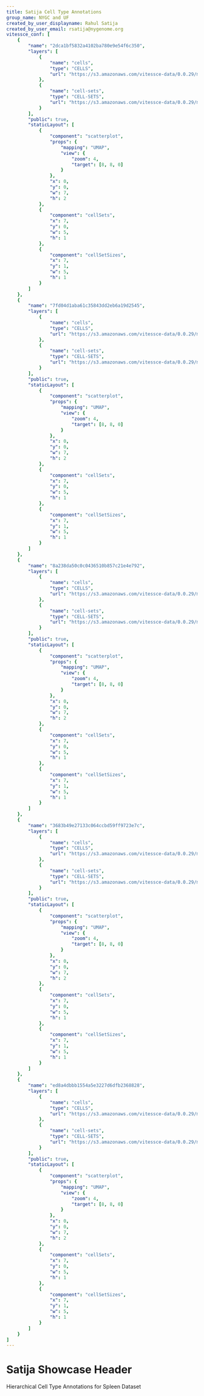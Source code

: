 ```yaml
---
title: Satija Cell Type Annotations
group_name: NYGC and UF
created_by_user_displayname: Rahul Satija
created_by_user_email: rsatija@nygenome.org
vitessce_conf: [
    {
        "name": "2dca1bf5832a4102ba780e9e54f6c350",
        "layers": [
            {
                "name": "cells",
                "type": "CELLS",
                "url": "https://s3.amazonaws.com/vitessce-data/0.0.29/master_release/satija/2dca1bf5832a4102ba780e9e54f6c350.cells.json"
            },
            {
                "name": "cell-sets",
                "type": "CELL-SETS",
                "url": "https://s3.amazonaws.com/vitessce-data/0.0.29/master_release/satija/2dca1bf5832a4102ba780e9e54f6c350.cell-sets.json"
            }
        ],
        "public": true,
        "staticLayout": [
            {
                "component": "scatterplot",
                "props": {
                    "mapping": "UMAP",
                    "view": {
                        "zoom": 4,
                        "target": [8, 8, 0]
                    }
                },
                "x": 0,
                "y": 0,
                "w": 7,
                "h": 2
            },
            {
                "component": "cellSets",
                "x": 7,
                "y": 0,
                "w": 5,
                "h": 1
            },
            {
                "component": "cellSetSizes",
                "x": 7,
                "y": 1,
                "w": 5,
                "h": 1
            }
        ]
    },
    {
        "name": "7fd04d1aba61c35843dd2eb6a19d2545",
        "layers": [
            {
                "name": "cells",
                "type": "CELLS",
                "url": "https://s3.amazonaws.com/vitessce-data/0.0.29/master_release/satija/7fd04d1aba61c35843dd2eb6a19d2545.cells.json"
            },
            {
                "name": "cell-sets",
                "type": "CELL-SETS",
                "url": "https://s3.amazonaws.com/vitessce-data/0.0.29/master_release/satija/7fd04d1aba61c35843dd2eb6a19d2545.cell-sets.json"
            }
        ],
        "public": true,
        "staticLayout": [
            {
                "component": "scatterplot",
                "props": {
                    "mapping": "UMAP",
                    "view": {
                        "zoom": 4,
                        "target": [8, 8, 0]
                    }
                },
                "x": 0,
                "y": 0,
                "w": 7,
                "h": 2
            },
            {
                "component": "cellSets",
                "x": 7,
                "y": 0,
                "w": 5,
                "h": 1
            },
            {
                "component": "cellSetSizes",
                "x": 7,
                "y": 1,
                "w": 5,
                "h": 1
            }
        ]
    },
    {
        "name": "8a238da50c0c0436510b857c21e4e792",
        "layers": [
            {
                "name": "cells",
                "type": "CELLS",
                "url": "https://s3.amazonaws.com/vitessce-data/0.0.29/master_release/satija/8a238da50c0c0436510b857c21e4e792.cells.json"
            },
            {
                "name": "cell-sets",
                "type": "CELL-SETS",
                "url": "https://s3.amazonaws.com/vitessce-data/0.0.29/master_release/satija/8a238da50c0c0436510b857c21e4e792.cell-sets.json"
            }
        ],
        "public": true,
        "staticLayout": [
            {
                "component": "scatterplot",
                "props": {
                    "mapping": "UMAP",
                    "view": {
                        "zoom": 4,
                        "target": [8, 8, 0]
                    }
                },
                "x": 0,
                "y": 0,
                "w": 7,
                "h": 2
            },
            {
                "component": "cellSets",
                "x": 7,
                "y": 0,
                "w": 5,
                "h": 1
            },
            {
                "component": "cellSetSizes",
                "x": 7,
                "y": 1,
                "w": 5,
                "h": 1
            }
        ]
    },
    {
        "name": "3683b49e27133c064ccbd59ff9723e7c",
        "layers": [
            {
                "name": "cells",
                "type": "CELLS",
                "url": "https://s3.amazonaws.com/vitessce-data/0.0.29/master_release/satija/3683b49e27133c064ccbd59ff9723e7c.cells.json"
            },
            {
                "name": "cell-sets",
                "type": "CELL-SETS",
                "url": "https://s3.amazonaws.com/vitessce-data/0.0.29/master_release/satija/3683b49e27133c064ccbd59ff9723e7c.cell-sets.json"
            }
        ],
        "public": true,
        "staticLayout": [
            {
                "component": "scatterplot",
                "props": {
                    "mapping": "UMAP",
                    "view": {
                        "zoom": 4,
                        "target": [8, 8, 0]
                    }
                },
                "x": 0,
                "y": 0,
                "w": 7,
                "h": 2
            },
            {
                "component": "cellSets",
                "x": 7,
                "y": 0,
                "w": 5,
                "h": 1
            },
            {
                "component": "cellSetSizes",
                "x": 7,
                "y": 1,
                "w": 5,
                "h": 1
            }
        ]
    },
    {
        "name": "ed8a4dbbb1554a5e3227d6dfb2368828",
        "layers": [
            {
                "name": "cells",
                "type": "CELLS",
                "url": "https://s3.amazonaws.com/vitessce-data/0.0.29/master_release/satija/ed8a4dbbb1554a5e3227d6dfb2368828.cells.json"
            },
            {
                "name": "cell-sets",
                "type": "CELL-SETS",
                "url": "https://s3.amazonaws.com/vitessce-data/0.0.29/master_release/satija/ed8a4dbbb1554a5e3227d6dfb2368828.cell-sets.json"
            }
        ],
        "public": true,
        "staticLayout": [
            {
                "component": "scatterplot",
                "props": {
                    "mapping": "UMAP",
                    "view": {
                        "zoom": 4,
                        "target": [8, 8, 0]
                    }
                },
                "x": 0,
                "y": 0,
                "w": 7,
                "h": 2
            },
            {
                "component": "cellSets",
                "x": 7,
                "y": 0,
                "w": 5,
                "h": 1
            },
            {
                "component": "cellSetSizes",
                "x": 7,
                "y": 1,
                "w": 5,
                "h": 1
            }
        ]
    }
]
---
```

# Satija Showcase Header
Hierarchical Cell Type Annotations for Spleen Dataset

<!-- TODO: Get a real description. -->